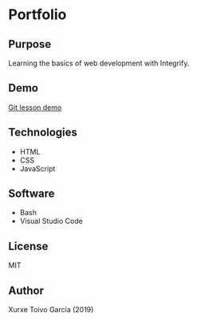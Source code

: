 # Portfolio
## Purpose
Learning the basics of web development with Integrify.
## Demo
<a href="https://xurxe.github.io/git-lesson/">Git lesson demo</a>
## Technologies
- HTML
- CSS
- JavaScript
## Software
- Bash
- Visual Studio Code
## License
MIT
## Author
Xurxe Toivo García (2019)